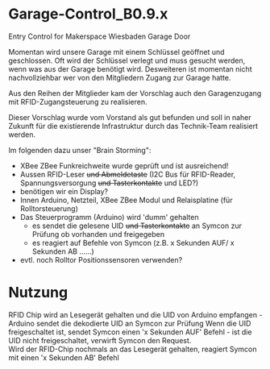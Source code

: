 # Garage-Control_B0.9.x
Entry Control for Makerspace Wiesbaden Garage Door

Momentan wird unsere Garage mit einem Schlüssel geöffnet und geschlossen. 
Oft wird der Schlüssel verlegt und muss gesucht werden, wenn was aus der Garage benötigt wird.
Desweiteren ist momentan nicht nachvollziehbar wer von den Mitgliedern Zugang zur Garage hatte.

Aus den Reihen der Mitglieder kam der Vorschlag auch den Garagenzugang mit RFID-Zugangsteuerung zu realisieren.

Dieser Vorschlag wurde vom Vorstand als gut befunden und soll in naher Zukunft für die existierende Infrastruktur durch das Technik-Team realisiert werden.

Im folgenden dazu unser "Brain Storming":

- XBee ZBee Funkreichweite wurde geprüft und ist ausreichend!
- Aussen RFID-Leser <strike>und Abmeldetaste</strike> (I2C Bus für RFID-Reader, Spannungsversorgung <strike>und Tasterkontakte</strike> und LED?) 
- benötigen wir ein Display?
- Innen Arduino, Netzteil, XBee ZBee Modul und Relaisplatine (für Rolltorsteuerung)
- Das Steuerprogramm (Arduino) wird 'dumm' gehalten 
  - es sendet die gelesene UID <strike>und Tasterkontakte</strike> an Symcon zur Prüfung ob vorhanden und freigegeben
  - es reagiert auf Befehle von Symcon (z.B. x Sekunden AUF/ x Sekunden AB ......)
- evtl. noch Rolltor Positionssensoren verwenden?

# Nutzung
RFID Chip wird an Lesegerät gehalten und die UID von Arduino empfangen - Arduino sendet die dekodierte UID an Symcon zur Prüfung
Wenn die UID freigeschaltet ist, sendet Symcon einen 'x Sekunden AUF' Befehl - ist die UID nicht freigeschaltet, verwirft Symcon den Request.<br>
Wird der RFID-Chip nochmals an das Lesegerät gehalten, reagiert Symcon mit einen 'x Sekunden AB' Befehl
